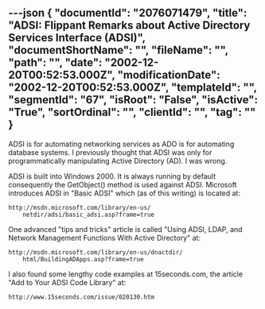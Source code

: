 ---json
{
  "documentId": "2076071479",
  "title": "ADSI: Flippant Remarks about Active Directory Services Interface (ADSI)",
  "documentShortName": "",
  "fileName": "",
  "path": "",
  "date": "2002-12-20T00:52:53.000Z",
  "modificationDate": "2002-12-20T00:52:53.000Z",
  "templateId": "",
  "segmentId": "67",
  "isRoot": "False",
  "isActive": "True",
  "sortOrdinal": "",
  "clientId": "",
  "tag": ""
}
---

ADSI is for automating networking services as ADO is for automating database systems. I previously thought that ADSI was only for programmatically manipulating Active Directory (AD). I was wrong.

ADSI is built into Windows 2000. It is always running by default consequently the GetObject() method is used against ADSI. Microsoft introduces ADSI  in &quot;Basic ADSI&quot; which (as of this writing) is located at:

    http://msdn.microsoft.com/library/en-us/
        netdir/adsi/basic_adsi.asp?frame=true

One advanced &quot;tips and tricks&quot; article is called &quot;Using ADSI, LDAP, and Network Management Functions With Active Directory&quot; at:

    http://msdn.microsoft.com/library/en-us/dnactdir/
        html/BuildingADApps.asp?frame=true

I also found some lengthy code examples at 15seconds.com, the article &quot;Add to Your ADSI Code Library&quot; at:

    http://www.15seconds.com/issue/020130.htm

